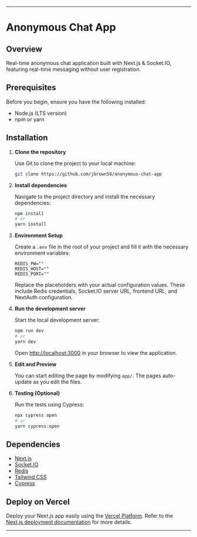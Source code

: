 ---

# Anonymous Chat App

## Overview

Real-time anonymous chat application built with Next.js & Socket.IO, featuring real-time messaging without user registration.

## Prerequisites

Before you begin, ensure you have the following installed:
- Node.js (LTS version)
- npm or yarn

## Installation

1. **Clone the repository**

   Use Git to clone the project to your local machine:

   ```bash
   git clone https://github.com/jbrown58/anonymous-chat-app
   ```

2. **Install dependencies**

   Navigate to the project directory and install the necessary dependencies:

   ```bash
   npm install
   # or
   yarn install
   ```

3. **Environment Setup**

   Create a `.env` file in the root of your project and fill it with the necessary environment variables:

   ```plaintext
   REDIS_PW=""
   REDIS_HOST=""
   REDIS_PORT=""
   ```

   Replace the placeholders with your actual configuration values. These include Redis credentials, Socket.IO server URL, frontend URL, and NextAuth configuration.

4. **Run the development server**

   Start the local development server:

   ```bash
   npm run dev
   # or
   yarn dev
   ```

   Open [http://localhost:3000](http://localhost:3000) in your browser to view the application.

5. **Edit and Preview**

   You can start editing the page by modifying `app/`. The pages auto-update as you edit the files.

6. **Testing (Optional)**

   Run the tests using Cypress:

   ```bash
   npx cypress open
   # or
   yarn cypress:open
   ```

## Dependencies

- [Next.js](https://nextjs.org/)
- [Socket.IO](https://socket.io/)
- [Redis](https://redis.io/)
- [Tailwind CSS](https://tailwindcss.com/)
- [Cypress](https://www.cypress.io/)

## Deploy on Vercel

Deploy your Next.js app easily using the [Vercel Platform](https://vercel.com/new). Refer to the [Next.js deployment documentation](https://nextjs.org/docs/deployment) for more details.

---